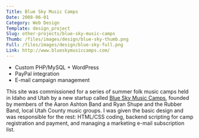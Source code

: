 ```yaml
---
Title: Blue Sky Music Camps
Date: 2008-06-01
Category: Web Design
Template: design_project
Slug: other-projects/blue-sky-music-camps
Thumb: /files/images/design/blue-sky-thumb.png
Full: /files/images/design/blue-sky-full.png
Link: http://www.blueskymusiccamps.com/
---
```


* Custom PHP/MySQL + WordPress
* PayPal integration
* E-mail campaign management

This site was commissioned for a series of summer folk music camps held in Idaho and Utah by a new startup called [Blue Sky Music Camps](http://www.blueskymusiccamps.com/ "Blue Sky Music Camps"), founded by members of the Aaron Ashton Band and Ryan Shupe and the Rubber Band, local Utah County music groups. I was given the basic design and was responsible for the rest: HTML/CSS coding, backend scripting for camp registration and payment, and managing a marketing e-mail subscription list.
